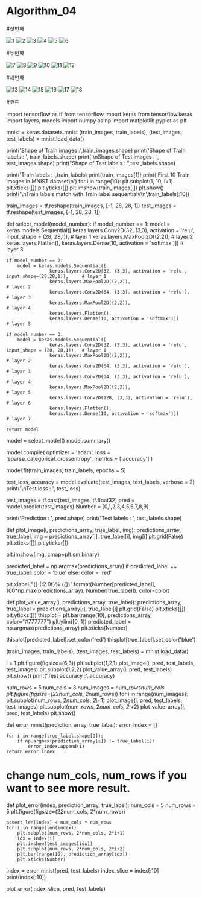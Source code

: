 # Algorithm_04

#첫번째


![1](https://user-images.githubusercontent.com/94188547/173534544-b666a59b-f8c0-4619-a529-65384358fe6b.PNG)
![2](https://user-images.githubusercontent.com/94188547/173534592-5b3a00ff-1847-4c44-91bf-49c200b66626.PNG)
![3](https://user-images.githubusercontent.com/94188547/173534603-7a28a949-e7b9-4778-ac8f-118c20d5b22b.PNG)
![4](https://user-images.githubusercontent.com/94188547/173534618-74e7dc66-0107-4983-9e86-76973a130994.PNG)
![5](https://user-images.githubusercontent.com/94188547/173534631-1e0c8d8e-fd80-4801-8b18-524dfe46332a.PNG)
![6](https://user-images.githubusercontent.com/94188547/173534642-a6b0abcc-8d89-47a1-88e5-fa4b824dde63.PNG)

#두번째


![7](https://user-images.githubusercontent.com/94188547/173534665-8a67955c-41c8-4eb1-91ed-8a4215d9be03.PNG)
![8](https://user-images.githubusercontent.com/94188547/173534671-c2071642-0797-40ba-bb5d-c5cf2585e08e.PNG)
![9](https://user-images.githubusercontent.com/94188547/173534678-87d654ac-27a2-4465-93e1-a421b1ae3360.PNG)
![10](https://user-images.githubusercontent.com/94188547/173534685-02d40b1a-f7ec-4305-8f1b-63cefb83a648.PNG)
![11](https://user-images.githubusercontent.com/94188547/173534708-7e856c86-e869-40a0-968c-29f899727962.PNG)
![12](https://user-images.githubusercontent.com/94188547/173534717-a5dc0322-cbc0-40b2-bb61-b24d5e263912.PNG)

#세번째


![13](https://user-images.githubusercontent.com/94188547/173534769-f911bafd-8ca6-40c0-a9cf-7c3cca7301e5.PNG)
![14](https://user-images.githubusercontent.com/94188547/173534777-9e66eb49-82f2-4f66-87ea-90bf889028ae.PNG)
![15](https://user-images.githubusercontent.com/94188547/173534790-fc575fd9-a578-48b4-8ddd-970b5b6845dc.PNG)
![16](https://user-images.githubusercontent.com/94188547/173534793-3b47821a-e87e-4138-a829-6d442bf14411.PNG)
![17](https://user-images.githubusercontent.com/94188547/173534795-5215a256-aa9f-456b-b260-fec51719c976.PNG)
![18](https://user-images.githubusercontent.com/94188547/173534801-65ca6ffd-4fd9-434c-a153-4e634c96f7df.PNG)


#코드

import tensorflow as tf
from tensorflow import keras
from tensorflow.keras import layers, models
import numpy as np 
import matplotlib.pyplot as plt 

mnist = keras.datasets.mnist
(train_images, train_labels), (test_images, test_labels) = mnist.load_data()

print('Shape of Train images :',train_images.shape)
print('Shape of Train labels : ', train_labels.shape)
print('\nShape of Test images : ', test_images.shape)
print("Shape of Test labels : ",test_labels.shape)

print('Train labels : ',train_labels)
print(train_images[1])
print('First 10 Train images in MNIST dataset\n')
for i in range(10):
    plt.subplot(1, 10, i+1)
    plt.xticks([])
    plt.yticks([])
    plt.imshow(train_images[i])
plt.show()
print('\nTrain labels match with Train label sequentialy\n',train_labels[:10])

train_images = tf.reshape(train_images, [-1, 28, 28, 1])
test_images = tf.reshape(test_images, [-1, 28, 28, 1])

def select_model(model_number):
    if model_number == 1:
        model = keras.models.Sequential([
                    keras.layers.Conv2D(32, (3,3), activation = 'relu', input_shape = (28, 28,1)),  # layer 1 
                    keras.layers.MaxPool2D((2,2)),                                                  # layer 2 
                    keras.layers.Flatten(),
                    keras.layers.Dense(10, activation = 'softmax')])                                # layer 3

    if model_number == 2:
        model = keras.models.Sequential([
                    keras.layers.Conv2D(32, (3,3), activation = 'relu', input_shape=(28,28,1)),     # layer 1 
                    keras.layers.MaxPool2D((2,2)),                                                  # layer 2
                    keras.layers.Conv2D(64, (3,3), activation = 'relu'),                            # layer 3 
                    keras.layers.MaxPool2D((2,2)),                                                  # layer 4
                    keras.layers.Flatten(),
                    keras.layers.Dense(10, activation = 'softmax')])                                # layer 5
                    
    if model_number == 3: 
        model = keras.models.Sequential([
                    keras.layers.Conv2D(32, (3,3), activation = 'relu', input_shape = (28, 28,1)),  # layer 1
                    keras.layers.MaxPool2D((2,2)),                                                  # layer 2
                    keras.layers.Conv2D(64, (3,3), activation = 'relu'),                            # layer 3
                    keras.layers.Conv2D(64, (3,3), activation = 'relu'),                            # layer 4
                    keras.layers.MaxPool2D((2,2)),                                                  # layer 5
                    keras.layers.Conv2D(128, (3,3), activation = 'relu'),                           # layer 6
                    keras.layers.Flatten(),
                    keras.layers.Dense(10, activation = 'softmax')])                                # layer 7
    
    return model 

model = select_model()
model.summary()

model.compile(
    optimizer = 'adam',
    loss = 'sparse_categorical_crossentropy',
    metrics = ['accuracy']
)

model.fit(train_images, train_labels,  epochs = 5)

test_loss, accuracy = model.evaluate(test_images, test_labels, verbose = 2)
print('\nTest loss : ', test_loss)

test_images = tf.cast(test_images, tf.float32)
pred = model.predict(test_images)
Number = [0,1,2,3,4,5,6,7,8,9]

print('Prediction : ', pred.shape)
print('Test labels : ', test_labels.shape)

def plot_image(i, predictions_array, true_label, img):
  predictions_array, true_label, img = predictions_array[i], true_label[i], img[i]
  plt.grid(False)
  plt.xticks([])
  plt.yticks([])

  plt.imshow(img, cmap=plt.cm.binary)

  predicted_label = np.argmax(predictions_array)
  if predicted_label == true_label:
    color = 'blue'
  else:
    color = 'red'

  plt.xlabel("{} {:2.0f}% ({})".format(Number[predicted_label],
                                100*np.max(predictions_array),
                                Number[true_label]),
                                color=color)

def plot_value_array(i, predictions_array, true_label):
  predictions_array, true_label = predictions_array[i], true_label[i]
  plt.grid(False)
  plt.xticks([])
  plt.yticks([])
  thisplot = plt.bar(range(10), predictions_array, color="#777777")
  plt.ylim([0, 1])
  predicted_label = np.argmax(predictions_array)
  plt.xticks(Number)

  thisplot[predicted_label].set_color('red')
  thisplot[true_label].set_color('blue')
  
  (train_images, train_labels), (test_images, test_labels) = mnist.load_data()
  
  i = 1
plt.figure(figsize=(6,3))
plt.subplot(1,2,1)
plot_image(i, pred, test_labels, test_images)
plt.subplot(1,2,2)
plot_value_array(i, pred,  test_labels)
plt.show()
print('Test accuracy :', accuracy)

num_rows = 5
num_cols = 3
num_images = num_rows*num_cols
plt.figure(figsize=(2*2*num_cols, 2*num_rows))
for i in range(num_images):
  plt.subplot(num_rows, 2*num_cols, 2*i+1)
  plot_image(i, pred, test_labels, test_images)
  plt.subplot(num_rows, 2*num_cols, 2*i+2)
  plot_value_array(i, pred, test_labels)
plt.show()

def error_mnist(prediction_array, true_label):
    error_index = []
    
    for i in range(true_label.shape[0]):
        if np.argmax(prediction_array[i]) != true_label[i]:
            error_index.append(i)
    return error_index

# change num_cols, num_rows if you want to see more result.  
def plot_error(index, prediction_array, true_label):
    num_cols = 5
    num_rows = 5
    plt.figure(figsize=(2*2*num_cols, 2*num_rows))

    assert len(index) < num_cols * num_rows
    for i in range(len(index)):
        plt.subplot(num_rows, 2*num_cols, 2*i+1)
        idx = index[i]
        plt.imshow(test_images[idx])
        plt.subplot(num_rows, 2*num_cols, 2*i+2)
        plt.bar(range(10), prediction_array[idx])
        plt.xticks(Number)
        
index = error_mnist(pred, test_labels)
index_slice = index[:10]
print(index[:10])

plot_error(index_slice, pred, test_labels)
